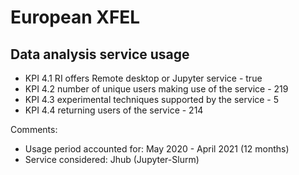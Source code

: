 # European XFEL

## Data analysis service usage

- KPI 4.1 RI offers Remote desktop or Jupyter service        -   true
- KPI 4.2 number of unique users making use of the service   -   219
- KPI 4.3 experimental techniques supported by the service   -   5
- KPI 4.4 returning users of the service                     -   214

Comments:

- Usage period accounted for: May 2020 - April 2021 (12 months)
- Service considered: Jhub (Jupyter-Slurm)
